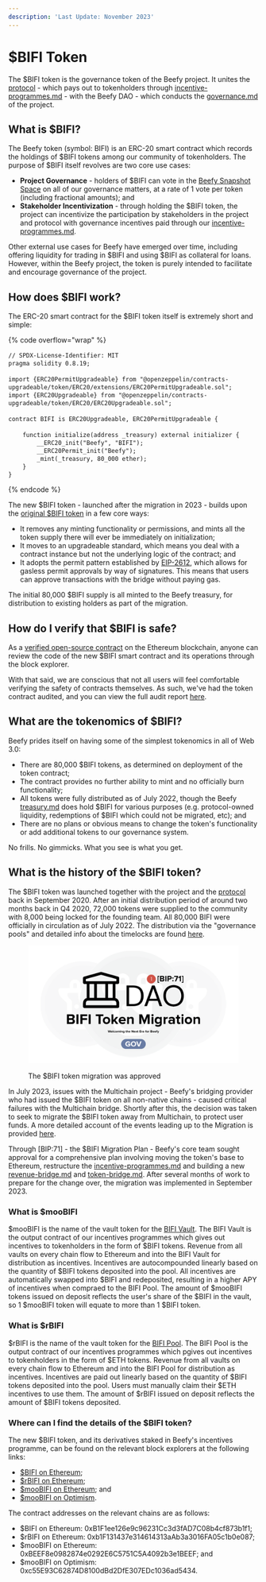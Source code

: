 ```yaml
---
description: 'Last Update: November 2023'
---
```


# $BIFI Token

The $BIFI token is the governance token of the Beefy project. It unites the [protocol](../protocol/ "mention") - which pays out to tokenholders through [incentive-programmes.md](../protocol/incentive-programmes.md "mention") - with the Beefy DAO - which conducts the [governance.md](../../dao/governance.md "mention") of the project.

## **What is $BIFI?**

The Beefy token (symbol: BIFI) is an ERC-20 smart contract which records the holdings of $BIFI tokens among our community of tokenholders. The purpose of $BIFI itself revolves are two core use cases:

* **Project Governance** - holders of $BIFI can vote in the [Beefy Snapshot Space](https://vote.beefy.finance/#/) on all of our governance matters, at a rate of 1 vote per token (including fractional amounts); and
* **Stakeholder Incentivization** - through holding the $BIFI token, the project can incentivize the participation by stakeholders in the project and protocol with governance incentives paid through our [incentive-programmes.md](../protocol/incentive-programmes.md "mention").

Other external use cases for Beefy have emerged over time, including offering liquidity for trading in $BIFI and using $BIFI as collateral for loans. However, within the Beefy project, the token is purely intended to facilitate and encourage governance of the project.

## How does $BIFI work?

The ERC-20 smart contract for the $BIFI token itself is extremely short and simple:

{% code overflow="wrap" %}
```solidity
// SPDX-License-Identifier: MIT
pragma solidity 0.8.19;

import {ERC20PermitUpgradeable} from "@openzeppelin/contracts-upgradeable/token/ERC20/extensions/ERC20PermitUpgradeable.sol";
import {ERC20Upgradeable} from "@openzeppelin/contracts-upgradeable/token/ERC20/ERC20Upgradeable.sol";

contract BIFI is ERC20Upgradeable, ERC20PermitUpgradeable {
    
    function initialize(address _treasury) external initializer {
        __ERC20_init("Beefy", "BIFI");
        __ERC20Permit_init("Beefy");
        _mint(_treasury, 80_000 ether);
    }
}
```
{% endcode %}

The new $BIFI token - launched after the migration in 2023 - builds upon the [original $BIFI token](https://bscscan.com/token/0xCa3F508B8e4Dd382eE878A314789373D80A5190A#code) in a few core ways:

* It removes any minting functionality or permissions, and mints all the token supply there will ever be immediately on initialization;
* It moves to an upgradeable standard, which means you deal with a contract instance but not the underlying logic of the contract; and
* It adopts the permit pattern established by [EIP-2612](https://eips.ethereum.org/EIPS/eip-2612), which allows for gasless permit approvals by way of signatures. This means that users can approve transactions with the bridge without paying gas.

The initial 80,000 $BIFI supply is all minted to the Beefy treasury, for distribution to existing holders as part of the migration.

## How do I verify that $BIFI is safe?

As a [verified open-source contract](https://etherscan.io/address/0xb1f1ee126e9c96231cc3d3fad7c08b4cf873b1f1) on the Ethereum blockchain, anyone can review the code of the new $BIFI smart contract and its operations through the block explorer.&#x20;

With that said, we are conscious that not all users will feel comfortable verifying the safety of contracts themselves. As such, we've had the token contract audited, and you can view the full audit report [here](https://github.com/beefyfinance/beefy-audits/blob/master/2023-08-30-Beefy-Zellic-BIFI-Token-Audit.pdf).

## What are the tokenomics of $BIFI?

Beefy prides itself on having some of the simplest tokenomics in all of Web 3.0:&#x20;

* There are 80,000 $BIFI tokens, as determined on deployment of the token contract;&#x20;
* The contract provides no further ability to mint and no officially burn functionality;
* All tokens were fully distributed as of July 2022, though the Beefy [treasury.md](../../dao/treasury.md "mention") does hold $BIFI for various purposes (e.g. protocol-owned liquidity, redemptions of $BIFI which could not be migrated, etc); and
* There are no plans or obvious means to change the token's functionality or add additional tokens to our governance system.

No frills. No gimmicks. What you see is what you get.

## What is the history of the $BIFI token?

The $BIFI token was launched together with the project and the [protocol](../protocol/ "mention") back in September 2020. After an initial distribution period of around two months back in Q4 2020, 72,000 tokens were supplied to the community with 8,000 being locked for the founding team. All 80,000 BIFI were officially in circulation as of July 2022. The distribution via the "governance pools" and detailed info about the timelocks are found [here](https://github.com/beefyfinance/beefy-gov).

<figure><img src="../../.gitbook/assets/cover.png" alt=""><figcaption><p>The $BIFI token migration was approved </p></figcaption></figure>

In July 2023, issues with the Multichain project - Beefy's bridging provider who had issued the $BIFI token on all non-native chains - caused critical failures with the Multichain bridge. Shortly after this, the decision was taken to seek to migrate the $BIFI token away from Multichain, to protect user funds. A more detailed account of the events leading up to the Migration is provided [here](https://beefy.com/articles/bifi-migration/).

Through \[BIP:71] - the $BIFI Migration Plan - Beefy's core team sought approval for a comprehensive plan involving moving the token's base to Ethereum, restructure the [incentive-programmes.md](../protocol/incentive-programmes.md "mention") and building a new [revenue-bridge.md](../protocol/revenue-bridge.md "mention") and [token-bridge.md](token-bridge.md "mention"). After several months of work to prepare for the change over, the migration was implemented in September 2023.

### What is $mooBIFI

$mooBIFI is the name of the vault token for the [BIFI Vault](https://app.beefy.com/vault/bifi-vault). The BIFI Vault is the output contract of our incentives programmes which gives out incentives to tokenholders in the form of $BIFI tokens. Revenue from all vaults on every chain flow to Ethereum and into the BIFI Vault for distribution as incentives. Incentives are autocompounded linearly based on the quantity of $BIFI tokens deposited into the pool. All incentives are automatically swapped into $BIFI and redeposited, resulting in a higher APY of incentives when compraed to the BIFI Pool. The amount of $mooBIFI tokens issued on deposit reflects the user's share of the $BIFI in the vault, so 1 $mooBIFI token will equate to more than 1 $BIFI token.

### What is $rBIFI

$rBIFI is the name of the vault token for the [BIFI Pool](https://app.beefy.com/vault/bifi-pool). The BIFI Pool is the output contract of our incentives programmes which pgives out incentives to tokenholders in the form of $ETH tokens. Revenue from all vaults on every chain flow to Ethereum and into the BIFI Pool for distribution as incentives. Incentives are paid out linearly based on the quantity of $BIFI tokens deposited into the pool. Users must manually claim their $ETH incentives to use them. The amount of $rBIFI issued on deposit reflects the amount of $BIFI tokens deposited.

### Where can I find the details of the $BIFI token?

The new $BIFI token, and its derivatives staked in Beefy's incentives programme, can be found on the relevant block explorers at the following links:

* [$BIFI on Ethereum](https://etherscan.io/address/0xB1F1ee126e9c96231Cc3d3fAD7C08b4cf873b1f1);
* [$rBIFI on Ethereum](https://etherscan.io/address/0xb1F131437e314614313aAb3a3016FA05c1b0e087);
* [$mooBIFI on Ethereum](https://etherscan.io/address/0xBEEF8e0982874e0292E6C5751C5A4092b3e1BEEF); and
* [$mooBIFI on Optimism](https://optimistic.etherscan.io/address/0xc55E93C62874D8100dBd2DfE307EDc1036ad5434).

The contract addresses on the relevant chains are as follows:

* $BIFI on Ethereum: 0xB1F1ee126e9c96231Cc3d3fAD7C08b4cf873b1f1;
* $rBIFI on Ethereum: 0xb1F131437e314614313aAb3a3016FA05c1b0e087;
* $mooBIFI on Ethereum: 0xBEEF8e0982874e0292E6C5751C5A4092b3e1BEEF; and
* $mooBIFI on Optimism: 0xc55E93C62874D8100dBd2DfE307EDc1036ad5434.
